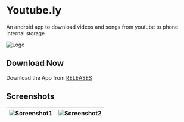 # Youtube.ly
An android app to download videos and songs from youtube to phone internal storage

![Logo](https://github.com/kamaravichow/youtube.ly-android/raw/main/docs/logo.png)

## Download Now
Download the App from [RELEASES](https://github.com/kamaravichow/youtube.ly-android/releases)

## Screenshots
|![Screenshot1](https://github.com/kamaravichow/youtube.ly-android/raw/main/docs/screenshot-1.jpg)|![Screenshot2](https://github.com/kamaravichow/youtube.ly-android/raw/main/docs/screenshot-2.jpg)|
|---|---|




